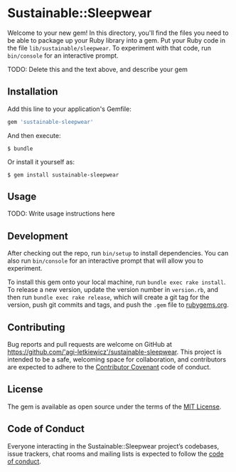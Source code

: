 # Sustainable::Sleepwear

Welcome to your new gem! In this directory, you'll find the files you need to be able to package up your Ruby library into a gem. Put your Ruby code in the file `lib/sustainable/sleepwear`. To experiment with that code, run `bin/console` for an interactive prompt.

TODO: Delete this and the text above, and describe your gem

## Installation

Add this line to your application's Gemfile:

```ruby
gem 'sustainable-sleepwear'
```

And then execute:

    $ bundle

Or install it yourself as:

    $ gem install sustainable-sleepwear

## Usage

TODO: Write usage instructions here

## Development

After checking out the repo, run `bin/setup` to install dependencies. You can also run `bin/console` for an interactive prompt that will allow you to experiment.

To install this gem onto your local machine, run `bundle exec rake install`. To release a new version, update the version number in `version.rb`, and then run `bundle exec rake release`, which will create a git tag for the version, push git commits and tags, and push the `.gem` file to [rubygems.org](https://rubygems.org).

## Contributing

Bug reports and pull requests are welcome on GitHub at https://github.com/'agi-letkiewicz'/sustainable-sleepwear. This project is intended to be a safe, welcoming space for collaboration, and contributors are expected to adhere to the [Contributor Covenant](http://contributor-covenant.org) code of conduct.

## License

The gem is available as open source under the terms of the [MIT License](https://opensource.org/licenses/MIT).

## Code of Conduct

Everyone interacting in the Sustainable::Sleepwear project’s codebases, issue trackers, chat rooms and mailing lists is expected to follow the [code of conduct](https://github.com/'agi-letkiewicz'/sustainable-sleepwear/blob/master/CODE_OF_CONDUCT.md).
